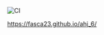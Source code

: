 ![CI](https://github.com/fasca23/ahj_6/actions/workflows/web.yml/badge.svg)

https://fasca23.github.io/ahj_6/